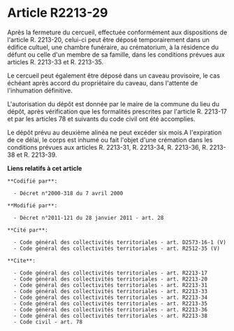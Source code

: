 # Article R2213-29

Après la fermeture du cercueil, effectuée conformément aux dispositions de l'article R. 2213-20, celui-ci peut être déposé
temporairement dans un édifice cultuel, une chambre funéraire, au crématorium, à la résidence du défunt ou celle d'un membre
de sa famille, dans les conditions prévues aux articles R. 2213-33 et R. 2213-35. 

Le cercueil peut également être déposé dans un caveau provisoire, le cas échéant après accord du propriétaire du caveau, dans
l'attente de l'inhumation définitive.

L'autorisation du dépôt est donnée par le maire de la commune du lieu du dépôt, après vérification que les formalités
prescrites par l'article R. 2213-17 et par les articles 78 et suivants du code civil ont été accomplies. 

Le dépôt prévu au deuxième alinéa ne peut excéder six mois.A l'expiration de ce délai, le corps est inhumé ou fait l'objet
d'une crémation dans les conditions prévues aux articles R. 2213-31, R. 2213-34, R. 2213-36, R. 2213-38 et R. 2213-39.

**Liens relatifs à cet article**

	**Codifié par**:

	  - Décret n°2000-318 du 7 avril 2000

	**Modifié par**:

	  - Décret n°2011-121 du 28 janvier 2011 - art. 28

	**Cité par**:

	  - Code général des collectivités territoriales - art. D2573-16-1 (V)
	  - Code général des collectivités territoriales - art. R2512-35 (V)

	**Cite**:

	  - Code général des collectivités territoriales - art. R2213-17
	  - Code général des collectivités territoriales - art. R2213-20
	  - Code général des collectivités territoriales - art. R2213-31
	  - Code général des collectivités territoriales - art. R2213-33
	  - Code général des collectivités territoriales - art. R2213-34
	  - Code général des collectivités territoriales - art. R2213-35
	  - Code général des collectivités territoriales - art. R2213-36
	  - Code général des collectivités territoriales - art. R2213-38
	  - Code civil - art. 78
